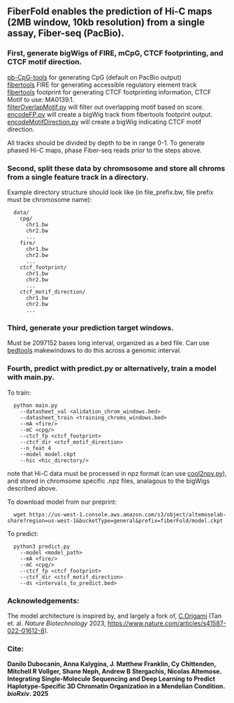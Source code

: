 ## FiberFold enables the prediction of Hi-C maps (2MB window, 10kb resolution) from a single assay, Fiber-seq (PacBio).  
  
### First, generate bigWigs of FIRE, mCpG, CTCF footprinting, and CTCF motif direction.  
  [pb-CpG-tools](https://github.com/PacificBiosciences/pb-CpG-tools) for generating CpG (default on PacBio output)  
  [fibertools](https://github.com/fiberseq/fibertools-rs) FIRE for generating accessible regulatory element track  
  [fibertools](https://github.com/fiberseq/fibertools-rs) footprint for generating CTCF footprinting information, CTCF Motif to use: MA0139.1.  
  [filterOverlapMotif.py](https://github.com/altemoselab/fiberFold/blob/main/misc/filterOverlapMotifs.py) will filter out overlapping motif based on score.  
  [encodeFP.py](https://github.com/altemoselab/fiberFold/blob/main/misc/encodeFP.py) will create a bigWig track from fibertools footprint output.  
  [encodeMotifDirection.py](https://github.com/altemoselab/fiberFold/blob/main/misc/encodeMotifDirection.py) will create a bigWig indicating CTCF motif direction.  

  
  All tracks should be divided by depth to be in range 0-1.
  To generate phased Hi-C maps, phase Fiber-seq reads prior to the steps above.
   
### Second, split these data by chromsosome and store all chroms from a single feature track in a directory.  
  Example directory structure should look like (in file_prefix.bw, file prefix must be chromosome name):  
  
      data/
        cpg/
          chr1.bw
          chr2.bw
          ...
        fire/
          chr1.bw
          chr2.bw
          ...
        ctcf_footprint/
          chr1.bw
          chr2.bw
          ...
        ctcf_motif_direction/
          chr1.bw
          chr2.bw
          ...
            
### Third, generate your prediction target windows.   
  Must be 2097152 bases long interval, organized as a bed file. Can use [bedtools](https://github.com/arq5x/bedtools2) makewindows to do this across a genomic interval.
  
### Fourth, predict with predict.py or alternatively, train a model with main.py.   

  To train:
  
      python main.py 
        --datasheet_val <alidation_chrom_windows.bed>
        --datasheet_train <training_chroms_windows.bed>
        --mA <fire/>
        --mC <cpg/>
        --ctcf_fp <ctcf_footprint>
        --ctcf_dir <ctcf_motif_direction>
        --n_feat 4
        --model model.ckpt
        --hic <hic_directory/>
  note that Hi-C data must be processed in npz format (can use [cool2npy.py](https://github.com/tanjimin/C.Origami/blob/main/src/corigami/preprocessing/cool2npy.py)), and stored in chromsome specific .npz files, analagous to the bigWigs described above.
        
  To download model from our preprint:  

      wget https://us-west-1.console.aws.amazon.com/s3/object/altemoselab-share?region=us-west-1&bucketType=general&prefix=fiberFold/model.ckpt
      
  To predict:   
      
      python3 predict.py 
        --model <model_path> 
        --mA <fire/>
        --mC <cpg/>
        --ctcf_fp <ctcf_footprint>
        --ctcf_dir <ctcf_motif_direction>
        --ds <intervals_to_predict.bed>
    


  
### Acknowledgements:  
The model architecture is inspired by, and largely a fork of, [C.Origami](https://github.com/tanjimin/C.Origami)  (Tan et. al. *Nature Biotechnology* 2023, https://www.nature.com/articles/s41587-022-01612-8).


### Cite:  
**Danilo Dubocanin, Anna Kalygina, J. Matthew Franklin, Cy Chittenden, Mitchell R Vollger, Shane Neph, Andrew B Stergachis, Nicolas Altemose. Integrating Single-Molecule Sequencing and Deep Learning to Predict Haplotype-Specific 3D Chromatin Organization in a Mendelian Condition. *bioRxiv*. 2025**





